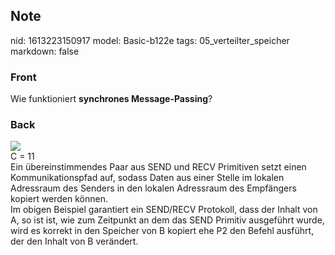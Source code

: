 ## Note
nid: 1613223150917
model: Basic-b122e
tags: 05_verteilter_speicher
markdown: false

### Front
Wie funktioniert <b>synchrones Message-Passing</b>?

### Back
<img src="paste-f8766aaeab35b33ea8c54f64215f9f935fbc9274.jpg">
<div>
  C = 11
</div>
<div>
  Ein übereinstimmendes Paar aus SEND und RECV Primitiven setzt
  einen Kommunikationspfad auf, sodass Daten aus einer Stelle im
  lokalen Adressraum des Senders in den lokalen Adressraum des
  Empfängers kopiert werden können.
</div>
<div>
  Im obigen Beispiel garantiert ein SEND/RECV Protokoll, dass der
  Inhalt von A, so ist ist, wie zum Zeitpunkt an dem das SEND
  Primitiv ausgeführt wurde, wird es korrekt in den Speicher von B
  kopiert ehe P2 den Befehl ausführt, der den Inhalt von B
  verändert.
</div>
